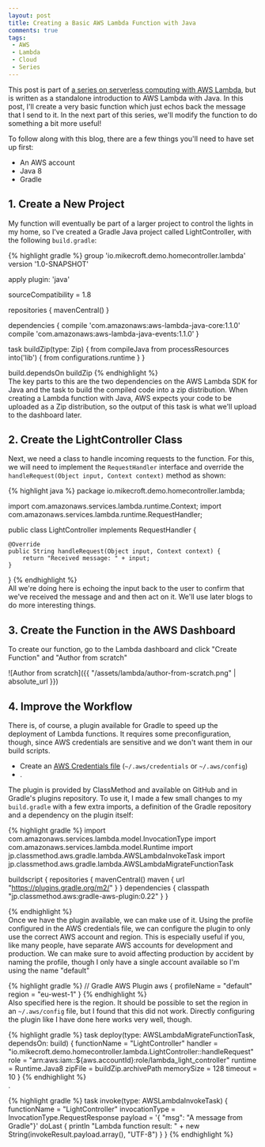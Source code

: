 ```yaml
---
layout: post
title: Creating a Basic AWS Lambda Function with Java
comments: true
tags: 
 - AWS
 - Lambda
 - Cloud
 - Series
---
```


This post is part of [a series on serverless computing with AWS Lambda](), but is written as a standalone introduction to AWS Lambda with Java. In this post, I'll create a very basic function which just echos back the message that I send to it. In the next part of this series, we'll modify the function to do something a bit more useful!

To follow along with this blog, there are a few things you'll need to have set up first:

* An AWS account
* Java 8
* Gradle

## 1. Create a New Project
My function will eventually be part of a larger project to control the lights in my home, so I've created a Gradle Java project called LightController, with the following `build.gradle`:

{% highlight gradle %}
group 'io.mikecroft.demo.homecontroller.lambda'
version '1.0-SNAPSHOT'

apply plugin: 'java'

sourceCompatibility = 1.8

repositories {
    mavenCentral()
}

dependencies {
    compile 'com.amazonaws:aws-lambda-java-core:1.1.0'
    compile 'com.amazonaws:aws-lambda-java-events:1.1.0'
}

task buildZip(type: Zip) {
    from compileJava
    from processResources
    into('lib') {
        from configurations.runtime
    }
}

build.dependsOn buildZip
{% endhighlight %}
&nbsp;   
The key parts to this are the two dependencies on the AWS Lambda SDK for Java and the task to build the compiled code into a zip distribution. When creating a Lambda function with Java, AWS expects your code to be uploaded as a Zip distribution, so the output of this task is what we'll upload to the dashboard later.

## 2. Create the LightController Class
Next, we need a class to handle incoming requests to the function. For this, we will need to implement the `RequestHandler` interface and override the `handleRequest(Object input, Context context)` method as shown:

{% highlight java %}
package io.mikecroft.demo.homecontroller.lambda;

import com.amazonaws.services.lambda.runtime.Context;
import com.amazonaws.services.lambda.runtime.RequestHandler;

public class LightController implements RequestHandler {

    @Override
    public String handleRequest(Object input, Context context) {
        return "Received message: " + input;
    }
}
{% endhighlight %}
&nbsp;   
All we're doing here is echoing the input back to the user to confirm that we've received the message and and then act on it. We'll use later blogs to do more interesting things.

## 3. Create the Function in the AWS Dashboard
To create our function, go to the Lambda dashboard and click "Create Function" and "Author from scratch"

![Author from scratch]({{ "/assets/lambda/author-from-scratch.png" | absolute_url }})

## 4. Improve the Workflow
There is, of course, a plugin available for Gradle to speed up the deployment of Lambda functions. It requires some preconfiguration, though, since AWS credentials are sensitive and we don't want them in our build scripts.

* Create an [AWS Credentials file](http://docs.aws.amazon.com/cli/latest/topic/config-vars.html) (`~/.aws/credentials` or `~/.aws/config`)
* .

The plugin is provided by ClassMethod and available on GitHub and in Gradle's plugins repository. To use it, I made a few small changes to my `build.gradle` with a few extra imports, a definition of the Gradle repository and a dependency on the plugin itself:

{% highlight gradle %}
import com.amazonaws.services.lambda.model.InvocationType
import com.amazonaws.services.lambda.model.Runtime
import jp.classmethod.aws.gradle.lambda.AWSLambdaInvokeTask
import jp.classmethod.aws.gradle.lambda.AWSLambdaMigrateFunctionTask

buildscript {
    repositories {
        mavenCentral()
        maven { url "https://plugins.gradle.org/m2/" }
    }
    dependencies {
        classpath "jp.classmethod.aws:gradle-aws-plugin:0.22"
    }
}


{% endhighlight %}
&nbsp;   
Once we have the plugin available, we can make use of it. Using the profile configured in the AWS credentials file, we can configure the plugin to only use the correct AWS account and region. This is especially useful if you, like many people, have separate AWS accounts for development and production. We can make sure to avoid affecting production by accident by naming the profile, though I only have a single account available so I'm using the name "default"

{% highlight gradle %}
// Gradle AWS Plugin
aws {
    profileName = "default"
    region = "eu-west-1"
}
{% endhighlight %}
&nbsp;   
Also specified here is the region. It should be possible to set the region in an `~/.aws/config` file, but I found that this did not work. Directly configuring the plugin like I have done here works very well, though.

{% highlight gradle %}
task deploy(type: AWSLambdaMigrateFunctionTask, dependsOn: build) {
    functionName = "LightController"
    handler = "io.mikecroft.demo.homecontroller.lambda.LightController::handleRequest"
    role = "arn:aws:iam::${aws.accountId}:role/lambda_light_controller"
    runtime = Runtime.Java8
    zipFile = buildZip.archivePath
    memorySize = 128
    timeout = 10
}
{% endhighlight %}
&nbsp;   
.

{% highlight gradle %}
task invoke(type: AWSLambdaInvokeTask) {
    functionName = "LightController"
    invocationType = InvocationType.RequestResponse
    payload = '{ "msg": "A message from Gradle"}'
    doLast {
        println "Lambda function result: " + new String(invokeResult.payload.array(), "UTF-8")
    }
}
{% endhighlight %}
&nbsp;   


